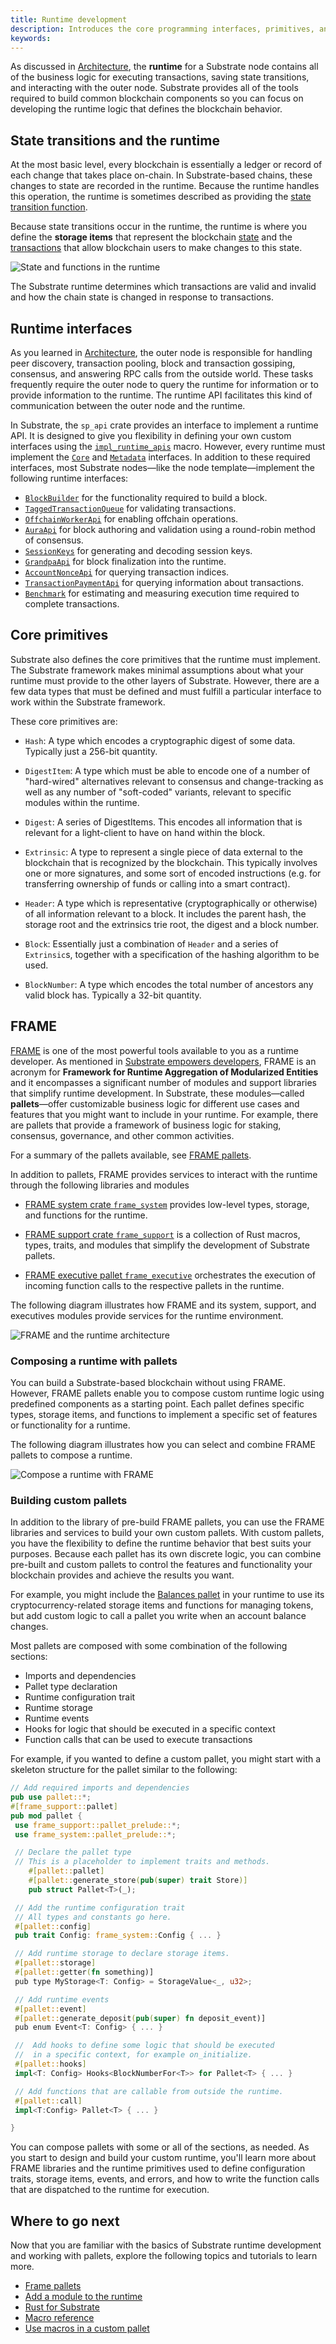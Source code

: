 ```yaml
---
title: Runtime development
description: Introduces the core programming interfaces, primitives, and modules that are essential to developing the runtime for a Substrate blockchain.
keywords:
---
```


As discussed in [Architecture](/main-docs/fundamentals/architecture/), the **runtime** for a Substrate node contains all of the business logic for executing transactions, saving state transitions, and interacting with the outer node.
Substrate provides all of the tools required to build common blockchain components so you can focus on developing the runtime logic that defines the blockchain behavior.

## State transitions and the runtime

At the most basic level, every blockchain is essentially a ledger or record of each change that takes place on-chain.
In Substrate-based chains, these changes to state are recorded in the runtime.
Because the runtime handles this operation, the runtime is sometimes described as providing the [state transition function](/reference/glossary#state-transition-function-stf).

Because state transitions occur in the runtime, the runtime is where you define the **storage items** that represent the blockchain [state](/reference/glossary#state) and the [transactions](/main-docs/fundamentals/transaction-types) that allow blockchain users to make changes to this state.

![State and functions in the runtime](/media/images/docs/main-docs/state-transition-function.png)

The Substrate runtime determines which transactions are valid and invalid and how the chain state is changed in response to transactions.

## Runtime interfaces

As you learned in [Architecture](/main-docs/fundamentals/architecture/), the outer node is responsible for handling peer discovery, transaction pooling, block and transaction gossiping, consensus, and answering RPC calls from the outside world.
These tasks frequently require the outer node to query the runtime for
information or to provide information to the runtime.
The runtime API facilitates this kind of communication between the outer node and the runtime.

In Substrate, the `sp_api` crate provides an interface to implement a runtime API.
It is designed to give you flexibility in defining your own custom interfaces using the [`impl_runtime_apis`](https://paritytech.github.io/substrate/master/sp_api/macro.impl_runtime_apis.html)
macro.
However, every runtime must implement the [`Core`](https://paritytech.github.io/substrate/master/sp_api/trait.Core.html) and [`Metadata`](https://paritytech.github.io/substrate/master/sp_api/trait.Metadata.html) interfaces.
In addition to these required interfaces, most Substrate nodes—like the node template—implement the following runtime interfaces:

- [`BlockBuilder`](https://paritytech.github.io/substrate/master/sp_block_builder/trait.BlockBuilder.html) for the functionality required to build a block.
- [`TaggedTransactionQueue`](https://paritytech.github.io/substrate/master/sp_transaction_pool/runtime_api/trait.TaggedTransactionQueue.html) for validating transactions.
- [`OffchainWorkerApi`](https://paritytech.github.io/substrate/master/sp_offchain/trait.OffchainWorkerApi.html) for enabling offchain operations.
- [`AuraApi`](https://paritytech.github.io/substrate/master/sp_consensus_aura/trait.AuraApi.html) for block authoring and validation using a round-robin method of consensus.
- [`SessionKeys`](https://paritytech.github.io/substrate/master/sp_session/trait.SessionKeys.html) for generating and decoding session keys.
- [`GrandpaApi`](https://paritytech.github.io/substrate/master/sp_finality_grandpa/trait.GrandpaApi.html) for block finalization into the runtime.
- [`AccountNonceApi`](https://paritytech.github.io/substrate/master/frame_system_rpc_runtime_api/trait.AccountNonceApi.html) for querying transaction indices.
- [`TransactionPaymentApi`](https://paritytech.github.io/substrate/master/pallet_transaction_payment_rpc_runtime_api/trait.TransactionPaymentApi.html) for querying information about transactions.
- [`Benchmark`](https://paritytech.github.io/substrate/master/frame_benchmarking/trait.Benchmark.html) for estimating and measuring execution time required to complete transactions.

## Core primitives

Substrate also defines the core primitives that the runtime must implement.
The Substrate framework makes minimal assumptions about what your runtime must provide to the other layers of Substrate.
However, there are a few data types that must be defined and must fulfill a particular
interface to work within the Substrate framework.

These core primitives are:

- `Hash`: A type which encodes a cryptographic digest of some data. Typically just a 256-bit
  quantity.

- `DigestItem`: A type which must be able to encode one of a number of "hard-wired" alternatives
  relevant to consensus and change-tracking as well as any number of "soft-coded" variants, relevant
  to specific modules within the runtime.

- `Digest`: A series of DigestItems. This encodes all information that is relevant for a
  light-client to have on hand within the block.

- `Extrinsic`: A type to represent a single piece of data external to the blockchain that is
  recognized by the blockchain. This typically involves one or more signatures, and some sort of
  encoded instructions (e.g. for transferring ownership of funds or calling into a smart contract).

- `Header`: A type which is representative (cryptographically or otherwise) of all information
  relevant to a block. It includes the parent hash, the storage root and the extrinsics trie root,
  the digest and a block number.

- `Block`: Essentially just a combination of `Header` and a series of `Extrinsic`s, together with a
  specification of the hashing algorithm to be used.

- `BlockNumber`: A type which encodes the total number of ancestors any valid block has. Typically a
  32-bit quantity.

## FRAME

[FRAME](/reference/glossary/#frame) is one of the most powerful tools available to you as a runtime developer.
As mentioned in [Substrate empowers developers](/main-docs/), FRAME is an acronym for **Framework for Runtime Aggregation of Modularized Entities** and it encompasses a significant number of modules and support libraries that simplify runtime development.
In Substrate, these modules—called **pallets**—offer customizable business logic for different use cases and features that you might want to include in your runtime.
For example, there are pallets that provide a framework of business logic for staking, consensus, governance, and other common activities.

For a summary of the pallets available, see [FRAME pallets](/reference/frame-pallets/).

In addition to pallets, FRAME provides services to interact with the runtime through the following libraries and modules

- [FRAME system crate `frame_system`](https://paritytech.github.io/substrate/master/frame_system/index.html) provides low-level types, storage, and functions for the runtime.

- [FRAME support crate `frame_support`](https://paritytech.github.io/substrate/master/frame_support/index.html) is a collection of Rust macros, types, traits, and modules that simplify the development of Substrate pallets.

- [FRAME executive pallet `frame_executive`](https://paritytech.github.io/substrate/master/frame_executive/index.html) orchestrates the execution of incoming function calls to the respective
  pallets in the runtime.

The following diagram illustrates how FRAME and its system, support, and executives modules provide services for the runtime environment.

![FRAME and the runtime architecture](/media/images/docs/main-docs/runtime-and-frame.png)

### Composing a runtime with pallets

You can build a Substrate-based blockchain without using FRAME.
However, FRAME pallets enable you to compose custom runtime logic using predefined components as a starting point.
Each pallet defines specific types, storage items, and functions to implement a specific set of features or functionality for a runtime.

The following diagram illustrates how you can select and combine FRAME pallets to compose a runtime.

![Compose a runtime with FRAME](/media/images/docs/main-docs/compose-runtime.png)

### Building custom pallets

In addition to the library of pre-build FRAME pallets, you can use the FRAME libraries and services to build your own custom pallets.
With custom pallets, you have the flexibility to define the runtime behavior that best suits your purposes.
Because each pallet has its own discrete logic, you can combine pre-built and custom pallets to control the features and functionality your blockchain provides and achieve the results you want.

For example, you might include the [Balances pallet](https://github.com/paritytech/substrate/tree/master/frame/balances) in your runtime to use its cryptocurrency-related storage items and functions for managing tokens, but add custom logic to call a pallet you write when an account balance changes.

Most pallets are composed with some combination of the following sections:

- Imports and dependencies
- Pallet type declaration
- Runtime configuration trait
- Runtime storage
- Runtime events
- Hooks for logic that should be executed in a specific context
- Function calls that can be used to execute transactions

For example, if you wanted to define a custom pallet, you might start with a skeleton structure for the pallet similar to the following:

```rust
// Add required imports and dependencies
pub use pallet::*;
#[frame_support::pallet]
pub mod pallet {
 use frame_support::pallet_prelude::*;
 use frame_system::pallet_prelude::*;

 // Declare the pallet type
 // This is a placeholder to implement traits and methods.
    #[pallet::pallet]
    #[pallet::generate_store(pub(super) trait Store)]
    pub struct Pallet<T>(_);

 // Add the runtime configuration trait
 // All types and constants go here.
 #[pallet::config]
 pub trait Config: frame_system::Config { ... }

 // Add runtime storage to declare storage items.
 #[pallet::storage]
 #[pallet::getter(fn something)]
 pub type MyStorage<T: Config> = StorageValue<_, u32>;

 // Add runtime events
 #[pallet::event]
 #[pallet::generate_deposit(pub(super) fn deposit_event)]
 pub enum Event<T: Config> { ... }

 //  Add hooks to define some logic that should be executed
 //  in a specific context, for example on_initialize.
 #[pallet::hooks]
 impl<T: Config> Hooks<BlockNumberFor<T>> for Pallet<T> { ... }

 // Add functions that are callable from outside the runtime.
 #[pallet::call]
 impl<T:Config> Pallet<T> { ... }

}
```

You can compose pallets with some or all of the sections, as needed.
As you start to design and build your custom runtime, you'll learn more about FRAME libraries and the runtime primitives used to define configuration traits, storage items, events, and errors, and how to write the function calls that are dispatched to the runtime for execution.

## Where to go next

Now that you are familiar with the basics of Substrate runtime development and working with pallets, explore the following topics and tutorials to learn more.

- [Frame pallets](/reference/frame-pallets/)
- [Add a module to the runtime](/tutorials/work-with-pallets/add-a-pallet)
- [Rust for Substrate](/main-docs/fundamentals/rust-basics/)
- [Macro reference](/reference/frame-macros/)
- [Use macros in a custom pallet](/tutorials/work-with-pallets/use-macros-in-a-custom-pallet/)
